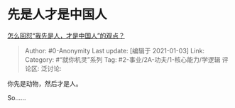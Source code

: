 # 先是人才是中国人
[怎么回怼“我先是人，才是中国人”的观点？](https://www.zhihu.com/question/423150004/answer/1655308413)

> Author: #0-Anonymity
> Last update: [编辑于 2021-01-03]
> Link:
> Category: #“就你机灵”系列
> Tag: #2-事业/2A-功夫/1-核心能力/学逻辑
> 评论区:
> 泛讨论:

你先是动物，然后才是人。

So……
